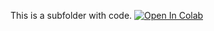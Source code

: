 This is a subfolder with code.
[![Open In Colab](https://colab.research.google.com/assets/colab-badge.svg)](https://colab.research.google.com/github/taran317/pgssCSLab/blob/master/MyNotebook/script.ipynb)
